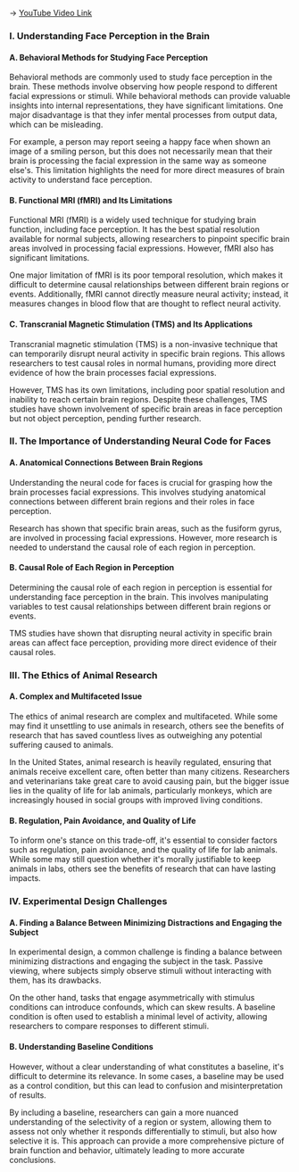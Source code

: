 -> [YouTube Video Link](https://www.youtube.com/watch?v=Nk0H3o-hRMA&list=PLUl4u3cNGP60IKRN_pFptIBxeiMc0MCJP&index=5&pp=iAQB)

### I. Understanding Face Perception in the Brain
#### A. Behavioral Methods for Studying Face Perception

Behavioral methods are commonly used to study face perception in the brain. These methods involve observing how people respond to different facial expressions or stimuli. While behavioral methods can provide valuable insights into internal representations, they have significant limitations. One major disadvantage is that they infer mental processes from output data, which can be misleading.

For example, a person may report seeing a happy face when shown an image of a smiling person, but this does not necessarily mean that their brain is processing the facial expression in the same way as someone else's. This limitation highlights the need for more direct measures of brain activity to understand face perception.

#### B. Functional MRI (fMRI) and Its Limitations

Functional MRI (fMRI) is a widely used technique for studying brain function, including face perception. It has the best spatial resolution available for normal subjects, allowing researchers to pinpoint specific brain areas involved in processing facial expressions. However, fMRI also has significant limitations.

One major limitation of fMRI is its poor temporal resolution, which makes it difficult to determine causal relationships between different brain regions or events. Additionally, fMRI cannot directly measure neural activity; instead, it measures changes in blood flow that are thought to reflect neural activity.

#### C. Transcranial Magnetic Stimulation (TMS) and Its Applications

Transcranial magnetic stimulation (TMS) is a non-invasive technique that can temporarily disrupt neural activity in specific brain regions. This allows researchers to test causal roles in normal humans, providing more direct evidence of how the brain processes facial expressions.

However, TMS has its own limitations, including poor spatial resolution and inability to reach certain brain regions. Despite these challenges, TMS studies have shown involvement of specific brain areas in face perception but not object perception, pending further research.

### II. The Importance of Understanding Neural Code for Faces
#### A. Anatomical Connections Between Brain Regions

Understanding the neural code for faces is crucial for grasping how the brain processes facial expressions. This involves studying anatomical connections between different brain regions and their roles in face perception.

Research has shown that specific brain areas, such as the fusiform gyrus, are involved in processing facial expressions. However, more research is needed to understand the causal role of each region in perception.

#### B. Causal Role of Each Region in Perception

Determining the causal role of each region in perception is essential for understanding face perception in the brain. This involves manipulating variables to test causal relationships between different brain regions or events.

TMS studies have shown that disrupting neural activity in specific brain areas can affect face perception, providing more direct evidence of their causal roles.

### III. The Ethics of Animal Research
#### A. Complex and Multifaceted Issue

The ethics of animal research are complex and multifaceted. While some may find it unsettling to use animals in research, others see the benefits of research that has saved countless lives as outweighing any potential suffering caused to animals.

In the United States, animal research is heavily regulated, ensuring that animals receive excellent care, often better than many citizens. Researchers and veterinarians take great care to avoid causing pain, but the bigger issue lies in the quality of life for lab animals, particularly monkeys, which are increasingly housed in social groups with improved living conditions.

#### B. Regulation, Pain Avoidance, and Quality of Life

To inform one's stance on this trade-off, it's essential to consider factors such as regulation, pain avoidance, and the quality of life for lab animals. While some may still question whether it's morally justifiable to keep animals in labs, others see the benefits of research that can have lasting impacts.

### IV. Experimental Design Challenges
#### A. Finding a Balance Between Minimizing Distractions and Engaging the Subject

In experimental design, a common challenge is finding a balance between minimizing distractions and engaging the subject in the task. Passive viewing, where subjects simply observe stimuli without interacting with them, has its drawbacks.

On the other hand, tasks that engage asymmetrically with stimulus conditions can introduce confounds, which can skew results. A baseline condition is often used to establish a minimal level of activity, allowing researchers to compare responses to different stimuli.

#### B. Understanding Baseline Conditions

However, without a clear understanding of what constitutes a baseline, it's difficult to determine its relevance. In some cases, a baseline may be used as a control condition, but this can lead to confusion and misinterpretation of results.

By including a baseline, researchers can gain a more nuanced understanding of the selectivity of a region or system, allowing them to assess not only whether it responds differentially to stimuli, but also how selective it is. This approach can provide a more comprehensive picture of brain function and behavior, ultimately leading to more accurate conclusions.